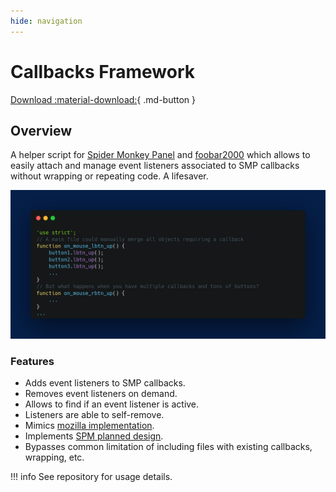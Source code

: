 ```yaml
---
hide: navigation
---
```


# Callbacks Framework

[Download :material-download:](https://github.com/regorxxx/Callbacks-Framework-SMP){ .md-button }

## Overview

A helper script for [Spider Monkey Panel](https://theqwertiest.github.io/foo_spider_monkey_panel)
 and [foobar2000](https://www.foobar2000.org) which allows to easily attach and manage event
 listeners associated to SMP callbacks without wrapping or repeating code.  A lifesaver. 

![World Map usage](../images/cb_1.png)
 
### Features
- Adds event listeners to SMP callbacks.
- Removes event listeners on demand.
- Allows to find if an event listener is active.
- Listeners are able to self-remove.
- Mimics [mozilla implementation](https://developer.mozilla.org/es/docs/Web/API/EventTarget/removeEventListener).
- Implements [SPM planned design](https://github.com/TheQwertiest/foo_spider_monkey_panel/projects/1).
- Bypasses common limitation of including files with existing callbacks, wrapping, etc.

!!! info
	See repository for usage details.